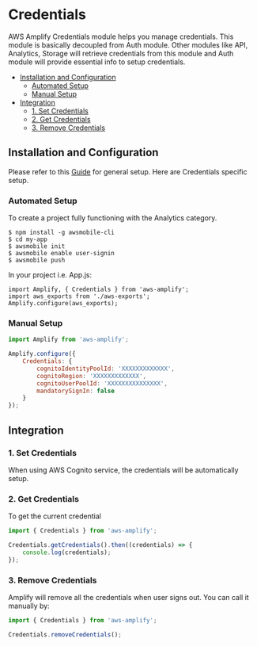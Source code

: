 # Credentials

AWS Amplify Credentials module helps you manage credentials. This module is basically decoupled from Auth module. Other modules like API, Analytics, Storage will retrieve credentials from this module and Auth module will provide essential info to setup credentials.

* [Installation and Configuration](#installation-and-configuration)
  - [Automated Setup](#automated-setup)
  - [Manual Setup](#manual-setup)
* [Integration](#integration)
  - [1. Set Credentials](#1-set-credentials)
  - [2. Get Credentials](#2-get-credentials)
  - [3. Remove Credentials](#3-remove-credentials)

## Installation and Configuration

Please refer to this [Guide](install_n_config.md) for general setup. Here are Credentials specific setup.

### Automated Setup

To create a project fully functioning with the Analytics category.

```
$ npm install -g awsmobile-cli
$ cd my-app
$ awsmobile init
$ awsmobile enable user-signin
$ awsmobile push
```

In your project i.e. App.js:

```
import Amplify, { Credentials } from 'aws-amplify';
import aws_exports from './aws-exports';
Amplify.configure(aws_exports);
```

### Manual Setup

```js
import Amplify from 'aws-amplify';

Amplify.configure({
    Credentials: {
        cognitoIdentityPoolId: 'XXXXXXXXXXXXX',
        cognitoRegion: 'XXXXXXXXXXXXX',
        cognitoUserPoolId: 'XXXXXXXXXXXXXXX',
        mandatorySignIn: false
    } 
});

```

## Integration

### 1. Set Credentials

When using AWS Cognito service, the credentials will be automatically setup.

### 2. Get Credentials

To get the current credential

```js
import { Credentials } from 'aws-amplify';

Credentials.getCredentials().then((credentials) => {
    console.log(credentials);
});
```

### 3. Remove Credentials

Amplify will remove all the credentials when user signs out.
You can call it manually by:

```js
import { Credentials } from 'aws-amplify';

Credentials.removeCredentials();
```
